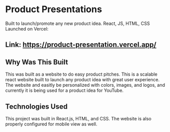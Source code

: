 
# Product Presentations

Built to launch/promote any new product idea. React, JS, HTML, CSS
Launched on Vercel: 
## Link: https://product-presentation.vercel.app/

## Why Was This Built
This was built as a website to do easy product pitches. This is a scalable react website built to launch any product idea with great user experience. The website and easitly be personalized with colors, images, and logos, and currently it is being used for a product idea for YouTube. 

## Technologies Used

This project was built in React.js, HTML, and CSS.
The website is also properly configured for mobile view as well.
